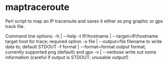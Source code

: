 # maptraceroute
Perl script to map an IP traceroute and saves it either as png graphic or gpx track file.

Command line options:
-h | --help
-t IP/hostname | --target=IP/hostname 
  target host for trace; required option
-o file | --output=file 
  filename to write data to; default STDOUT
-f format | --format=format
  output format; currently supported png (default) and gpx
-v | --verbose
  write out some information (careful if output is STDOUT: unusable output!)
